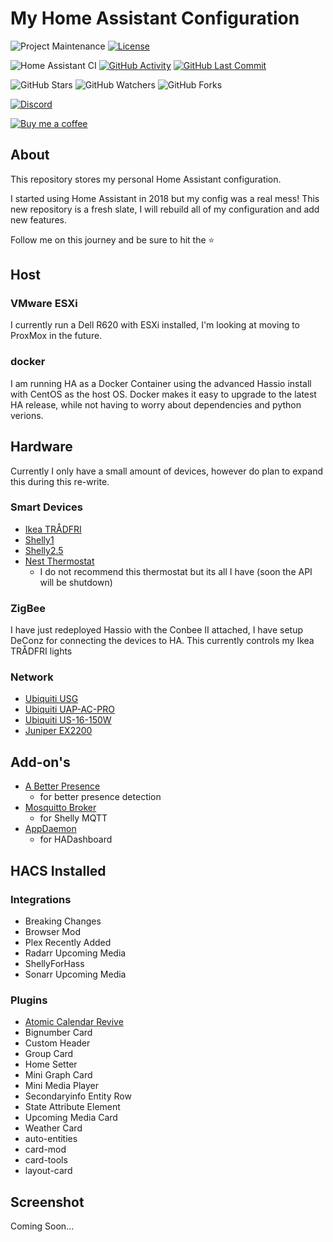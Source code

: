 # My Home Assistant Configuration

![Project Maintenance][maintenance-shield]
[![License][license-shield]](LICENSE.md)

![Home Assistant CI](https://github.com/marksie1988/home-assistant-config/workflows/Home%20Assistant%20CI/badge.svg)
[![GitHub Activity][commits-shield]][commits]
[![GitHub Last Commit][last-commit-shield]][commits]

![GitHub Stars][stars-shield]
![GitHub Watchers][watchers-shield]
![GitHub Forks][forks-shield]

[![Discord][discord-shield]][discord]

[![Buy me a coffee][buymeacoffee-shield]][buymeacoffee]

## About

This repository stores my personal Home Assistant configuration.

I started using Home Assistant in 2018 but my config was a real mess!
This new repository is a fresh slate, I will rebuild all of my configuration
and add new features.

Follow me on this journey and be sure to hit the :star:

## Host

### VMware ESXi

I currently run a Dell R620 with ESXi installed,
I'm looking at moving to ProxMox in the future.

### docker

I am running HA as a Docker Container using the advanced Hassio
install with CentOS as the host OS.
Docker makes it easy to upgrade to the latest HA release,
while not having to worry about dependencies and python verions.

## Hardware

Currently I only have a small amount of devices,
however do plan to expand this during this re-write.

### Smart Devices

* [Ikea TRÅDFRI](https://www.ikea.com/us/en/catalog/categories/departments/lighting/36812/)
* [Shelly1](https://shelly.cloud/shelly1-open-source/)
* [Shelly2.5](https://shelly.cloud/shelly-25-wifi-smart-relay-roller-shutter-home-automation/)
* [Nest Thermostat](https://store.google.com/gb/product/nest_learning_thermostat_3rd_gen)
  * I do not recommend this thermostat but its all I have (soon the API will be shutdown)

### ZigBee

I have just redeployed Hassio with the Conbee II attached,
I have setup DeConz for connecting the devices to HA.
This currently controls my Ikea TRÅDFRI lights

### Network

* [Ubiquiti USG](https://www.ui.com/unifi-routing/usg/)
* [Ubiquiti UAP-AC-PRO](https://www.ui.com/unifi/unifi-ap-ac-pro/)
* [Ubiquiti US-16-150W](https://www.ui.com/unifi-switching/unifi-switch-16-150w/)
* [Juniper EX2200](https://www.juniper.net/documentation/en_US/release-independent/junos/topics/topic-map/ex2200-system-overview.html)

## Add-on's

* [A Better Presence](https://github.com/helto4real/hassio-add-ons/tree/master/presence)
  * for better presence detection
* [Mosquitto Broker](https://www.home-assistant.io/addons/mosquitto/)
  * for Shelly MQTT
* [AppDaemon](https://github.com/hassio-addons/addon-appdaemon3)
  * for HADashboard

## HACS Installed

### Integrations

* Breaking Changes
* Browser Mod
* Plex Recently Added
* Radarr Upcoming Media
* ShellyForHass
* Sonarr Upcoming Media

### Plugins

* [Atomic Calendar Revive](https://github.com/marksie1988/atomic_calendar_revive)
* Bignumber Card
* Custom Header
* Group Card
* Home Setter
* Mini Graph Card
* Mini Media Player
* Secondaryinfo Entity Row
* State Attribute Element
* Upcoming Media Card
* Weather Card
* auto-entities
* card-mod
* card-tools
* layout-card

## Screenshot

Coming Soon...

[maintenance-shield]: https://img.shields.io/maintenance/yes/2019.svg
[license-shield]: https://img.shields.io/github/license/frenck/home-assistant-config.svg

[gitlab-shield]: https://gitlab.com/marksie1988/home-assistant-config/badges/master/pipeline.svg
[gitlab]: https://gitlab.com/marksie1988/home-assistant-config/pipelines
[commits-shield]: https://img.shields.io/github/commit-activity/y/marksie1988/home-assistant-config.svg
[last-commit-shield]: https://img.shields.io/github/last-commit/marksie1988/home-assistant-config.svg
[commits]: https://github.com/marksie1988/home-assistant-config/commits/master

[stars-shield]: https://img.shields.io/github/stars/marksie1988/home-assistant-config.svg?style=social&label=Stars
[forks-shield]: https://img.shields.io/github/forks/marksie1988/home-assistant-config.svg?style=social&label=Forks
[watchers-shield]: https://img.shields.io/github/watchers/marksie1988/home-assistant-config.svg?style=social&label=Watchers

[discord-shield]: https://img.shields.io/discord/330944238910963714.svg
[discord]: https://discord.gg/8JYbyCQ

[buymeacoffee-shield]: https://www.buymeacoffee.com/assets/img/guidelines/download-assets-sm-2.svg
[buymeacoffee]: https://www.buymeacoffee.com/marksie1988
